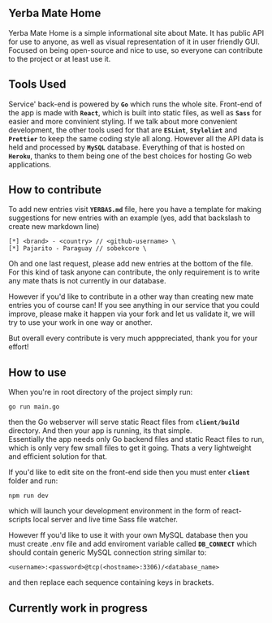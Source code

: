 ## Yerba Mate Home
Yerba Mate Home is a simple informational site about Mate. It has public API for use to anyone, as well as visual representation of it in user friendly GUI. Focused on being open-source and nice to use, so everyone can contribute to the project or at least use it.

## Tools Used
Service' back-end is powered by **`Go`** which runs the whole site. Front-end of the app is made with **`React`**, which is built into static files, as well as **`Sass`** for easier and more convinient styling. If we talk about more convenient development, the other tools used for that are **`ESLint`**, **`Stylelint`** and **`Prettier`** to keep the same coding style all along. However all the API data is held and processed by **`MySQL`** database. Everything of that is hosted on **`Heroku`**, thanks to them being one of the best choices for hosting Go web applications.

## How to contribute
To add new entries visit **`YERBAS.md`** file, here you have a template for making suggestions for new entries with an example (yes, add that backslash to create new markdown line)
```
[*] <brand> - <country> // <github-username> \
[*] Pajarito - Paraguay // sobekcore \
```
Oh and one last request, please add new entries at the bottom of the file. For this kind of task anyone can contribute, the only requirement is to write any mate thats is not currently in our database.

However if you'd like to contribute in a other way than creating new mate entries you of course can! If you see anything in our service that you could improve, please make it happen via your fork and let us validate it, we will try to use your work in one way or another.

But overall every contribute is very much apppreciated, thank you for your effort!

## How to use
When you're in root directory of the project simply run:
```
go run main.go
```
then the Go webserver will serve static React files from **`client/build`** directory. And then your app is running, its that simple.\
Essentially the app needs only Go backend files and static React files to run, which is only very few small files to get it going. Thats a very lightweight and efficient solution for that.

If you'd like to edit site on the front-end side then you must enter **`client`** folder and run:
```
npm run dev
```
which will launch your development environment in the form of react-scripts local server and live time Sass file watcher.

However ff you'd like to use it with your own MySQL database then you must create .env file and add enviroment variable called **`DB_CONNECT`** which should contain generic MySQL connection string similar to:
```
<username>:<password>@tcp(<hostname>:3306)/<database_name>
```
and then replace each sequence containing keys in brackets.

## Currently work in progress
